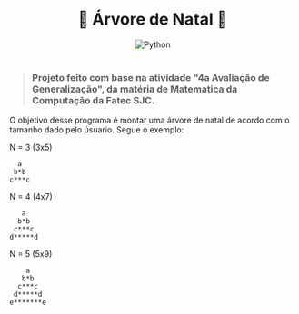 <div align="center">
  <h1>🎄 Árvore de Natal 🎄</h1>
  <img src="https://img.shields.io/badge/python-3670A0?style=for-the-badge&logo=python&logoColor=ffdd54" alt="Python">
</div>

<br>

> <h3>Projeto feito com base na atividade <strong>"4a Avaliação de Generalização"</strong>, da matéria de Matematica da Computação da Fatec SJC.</h3>

O objetivo desse programa é montar uma árvore de natal de acordo com o tamanho dado pelo úsuario. Segue o exemplo:

N = 3 (3x5)

```
  a
 b*b
c***c
```

N = 4 (4x7)

```
   a
  b*b
 c***c
d*****d
```

N = 5 (5x9)

```
    a
   b*b
  c***c
 d*****d
e*******e
```
